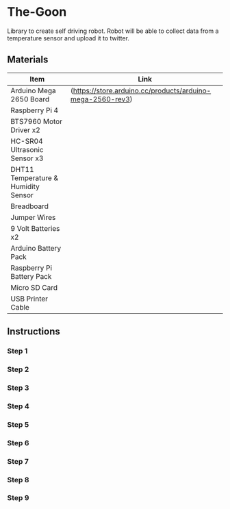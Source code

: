 # The-Goon

Library to create self driving robot. Robot will be able to collect data from a temperature sensor and upload it to twitter.

## Materials

| Item | Link |
| ---- | ---- |
| Arduino Mega 2650 Board | (https://store.arduino.cc/products/arduino-mega-2560-rev3) |
| Raspberry Pi 4 |  |
| BTS7960 Motor Driver  x2 |  |
| HC-SR04 Ultrasonic Sensor  x3 |  |
| DHT11 Temperature & Humidity Sensor |  |
| Breadboard |  |
| Jumper Wires |  |
| 9 Volt Batteries  x2 |  |
| Arduino Battery Pack |  |
| Raspberry Pi Battery Pack |  |
| Micro SD Card |  |
| USB Printer Cable |  |


## Instructions

### Step 1

### Step 2

### Step 3

### Step 4

### Step 5

### Step 6

### Step 7

### Step 8

### Step 9
